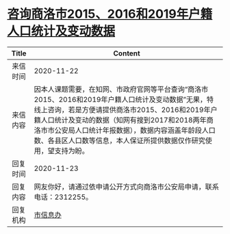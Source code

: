 # <a href="http://www.shangluo.gov.cn/zmhd/ldxxxx.jsp?urltype=leadermail.LeaderMailContentUrl&wbtreeid=1112&leadermailid=6639">咨询商洛市2015、2016和2019年户籍人口统计及变动数据</a>
| Title |                                                                                      Content                                                                                       |
|:-----:|------------------------------------------------------------------------------------------------------------------------------------------------------------------------------------|
| 来信时间  | 2020-11-22                                                                                                                                                                         |
| 来信内容  | 因本人课题需要，在知网、市政府官网等平台查询“商洛市2015、2016和2019年户籍人口统计及变动数据”无果，特线上咨询，若是方便请提供商洛市2015、2016和2019年户籍人口统计及变动的数据（知网有搜到2017和2018两年商洛市市公安局人口统计年报数据），数据内容涵盖年龄段人口数、各县区人口数等信息，本人保证所提供数据仅作研究使用，望支持为盼。 |
| 回复时间  | 2020-11-23                                                                                                                                                                         |
| 回复内容  | 网友你好，请通过依申请公开方式向商洛市公安局申请，联系电话：2312255。                                                                                                                                             |
| 回复机构  | <a href="../../categories/agencies/市信息办.md">市信息办</a>                                                                                                                                 |